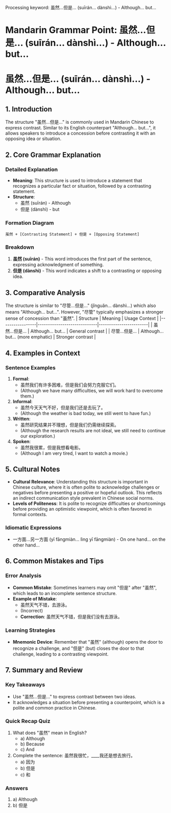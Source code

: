 Processing keyword: 虽然…但是… (suīrán… dànshì…) - Although… but…
# Mandarin Grammar Point: 虽然…但是… (suīrán… dànshì…) - Although… but…
# 虽然…但是… (suīrán… dànshì…) - Although… but…
## 1. Introduction 
The structure "虽然…但是…" is commonly used in Mandarin Chinese to express contrast. Similar to its English counterpart "Although… but…", it allows speakers to introduce a concession before contrasting it with an opposing idea or situation.
## 2. Core Grammar Explanation 
### Detailed Explanation
- **Meaning**: This structure is used to introduce a statement that recognizes a particular fact or situation, followed by a contrasting statement.
- **Structure**: 
  - 虽然 (suīrán) - Although
  - 但是 (dànshì) - but
### Formation Diagram
```
虽然 + [Contrasting Statement] + 但是 + [Opposing Statement]
```
### Breakdown
1. **虽然 (suīrán)** - This word introduces the first part of the sentence, expressing acknowledgment of something.
2. **但是 (dànshì)** - This word indicates a shift to a contrasting or opposing idea.
## 3. Comparative Analysis 
The structure is similar to "尽管…但是…" (jǐnguǎn… dànshì…) which also means "Although… but…". However, "尽管" typically emphasizes a stronger sense of concession than "虽然".
|  Structure      | Meaning                     | Usage Context          |
|-----------------|-----------------------------|------------------------|
| 虽然...但是...  | Although... but...         | General contrast        |
| 尽管...但是...  | Although... but... (more emphatic) | Stronger contrast       |
## 4. Examples in Context 
### Sentence Examples
1. **Formal**: 
   - 虽然我们有许多困难，但是我们会努力克服它们。
   - (Although we have many difficulties, we will work hard to overcome them.)
2. **Informal**: 
   - 虽然今天天气不好，但是我们还是去玩了。
   - (Although the weather is bad today, we still went to have fun.)
3. **Written**: 
   - 虽然研究结果并不理想，但是我们仍需继续探索。
   - (Although the research results are not ideal, we still need to continue our exploration.)
4. **Spoken**: 
   - 虽然我很累，但是我想看电影。
   - (Although I am very tired, I want to watch a movie.)
## 5. Cultural Notes 
- **Cultural Relevance**: Understanding this structure is important in Chinese culture, where it is often polite to acknowledge challenges or negatives before presenting a positive or hopeful outlook. This reflects an indirect communication style prevalent in Chinese social norms.
- **Levels of Politeness**: It is polite to recognize difficulties or shortcomings before providing an optimistic viewpoint, which is often favored in formal contexts.
### Idiomatic Expressions
- 一方面...另一方面 (yī fāngmiàn... lìng yī fāngmiàn) - On one hand… on the other hand...
## 6. Common Mistakes and Tips
### Error Analysis
- **Common Mistake**: Sometimes learners may omit "但是" after "虽然", which leads to an incomplete sentence structure.
- **Example of Mistake**: 
  - 虽然天气不错，去游泳。
  - (Incorrect)
  - **Correction**: 虽然天气不错，但是我们没有去游泳。
### Learning Strategies
- **Mnemonic Device**: Remember that "虽然" (although) opens the door to recognize a challenge, and "但是" (but) closes the door to that challenge, leading to a contrasting viewpoint.
## 7. Summary and Review 
### Key Takeaways
- Use "虽然…但是…" to express contrast between two ideas.
- It acknowledges a situation before presenting a counterpoint, which is a polite and common practice in Chinese.
### Quick Recap Quiz
1. What does "虽然" mean in English?
   - a) Although
   - b) Because
   - c) And
2. Complete the sentence: 虽然我很忙，____我还是想去旅行。
   - a) 因为
   - b) 但是
   - c) 和
### Answers
1. a) Although
2. b) 但是
